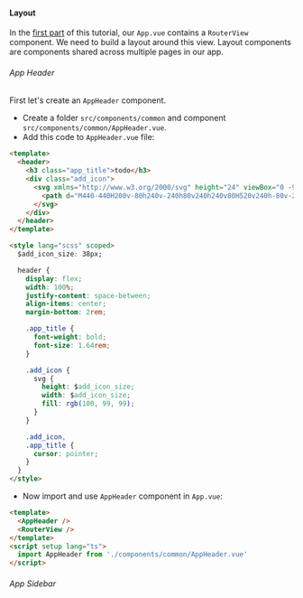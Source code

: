 #### Layout

In the [first part](https://dev.to/prodbyola/an-easy-comprehensive-and-practical-guide-to-vue3-49h6) of this tutorial, our `App.vue` contains a `RouterView` component. We need to build a layout around this view. Layout components are components shared across multiple pages in our app.

###### App Header

First let's create an `AppHeader` component.

- Create a folder `src/components/common` and component `src/components/common/AppHeader.vue`.
- Add this code to `AppHeader.vue` file:

```html
<template>
  <header>
    <h3 class="app_title">todo</h3>
    <div class="add_icon">
      <svg xmlns="http://www.w3.org/2000/svg" height="24" viewBox="0 -960 960 960" width="24">
        <path d="M440-440H200v-80h240v-240h80v240h240v80H520v240h-80v-240Z" />
      </svg>
    </div>
  </header>
</template>

<style lang="scss" scoped>
  $add_icon_size: 38px;

  header {
    display: flex;
    width: 100%;
    justify-content: space-between;
    align-items: center;
    margin-bottom: 2rem;

    .app_title {
      font-weight: bold;
      font-size: 1.64rem;
    }

    .add_icon {
      svg {
        height: $add_icon_size;
        width: $add_icon_size;
        fill: rgb(100, 99, 99);
      }
    }

    .add_icon,
    .app_title {
      cursor: pointer;
    }
  }
</style>
```

- Now import and use `AppHeader` component in `App.vue`:

```html
<template>
  <AppHeader />
  <RouterView />
</template>
<script setup lang="ts">
  import AppHeader from './components/common/AppHeader.vue'
</script>
```

###### App Sidebar
